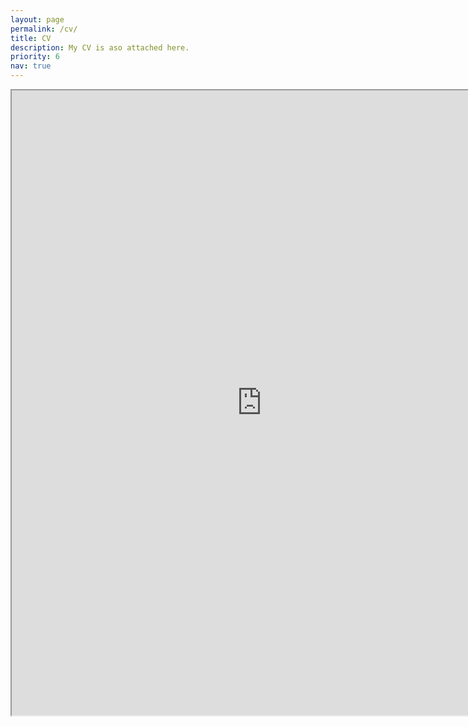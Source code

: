 ```yaml
---
layout: page
permalink: /cv/
title: CV
description: My CV is aso attached here. 
priority: 6
nav: true
---
```


<iframe src="https://fangjianli.github.io/assets/pdf/Resume_Fangjian_Li.pdf" width="800em" height="1000em"></iframe>
